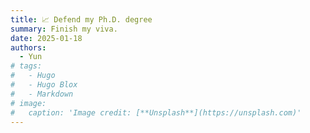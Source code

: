 ```yaml
---
title: 📈 Defend my Ph.D. degree
summary: Finish my viva.
date: 2025-01-18
authors:
  - Yun
# tags:
#   - Hugo
#   - Hugo Blox
#   - Markdown
# image:
#   caption: 'Image credit: [**Unsplash**](https://unsplash.com)'
---
```

